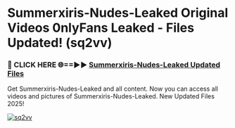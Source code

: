# Summerxiris-Nudes-Leaked Original Videos 0nlyFans Leaked - Files Updated! (sq2vv)

<h3>🔴 CLICK HERE 🌐==►► <a href="https://tinyurl.com/4mcuefdz" rel="nofollow">Summerxiris-Nudes-Leaked Updated Files</a></h3>

Get Summerxiris-Nudes-Leaked and all content. Now you can access all videos and pictures of Summerxiris-Nudes-Leaked. New Updated Files 2025!

[![sq2vv](https://i.imgur.com/StAQSOY.gif)](https://tinyurl.com/4mcuefdz)

